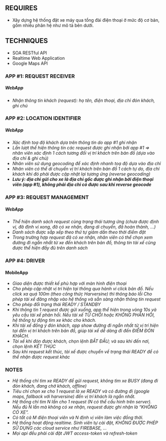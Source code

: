 
## REQUIRES
- Xây dựng hệ thống đặt xe máy qua tổng đài điện thoại ở mức độ cơ bản, gồm nhiều phân hệ như mô tả bên dưới.


## TECHNIQUES
- SOA RESTful API
- Realtime Web Application
- Google Maps API

### APP #1: REQUEST RECEIVER
##### WebApp
- *Nhận thông tin khách (request): họ tên, điện thoại, địa chỉ đón khách, ghi chú*
### APP #2: LOCATION IDENTIFIER
##### WebApp
- *Xác định toạ độ khách dựa trên thông tin do app #1 ghi nhận*
- *Lần lượt thể hiện thông tin các request được ghi nhận bởi app #1 => nhân viên xác định 1 cách tương đối vị trí khách trên bản đồ (dựa vào địa chỉ & ghi chú)*
- *Nhân viên sử dụng geocoding để xác định nhanh toạ độ dựa vào địa chỉ*
- *Nhân viên có thể di chuyển vị trí khách trên bản đồ 1 cách tự do, địa chỉ khách khi đó phải được cập nhật lại tương ứng (reverse geocoding)*
- ***Lưu ý: địa chỉ gửi cho xe là địa chỉ gốc được ghi nhận bởi điện thoại viên (app #1), không phải địa chỉ có được sau khi reverse geocode***
### APP #3: REQUEST MANAGEMENT
##### WebApp
- *Thể hiện danh sách request cùng trạng thái tương ứng (chưa được định vị, đã định vị xong, đã có xe nhận, đang di chuyển, đã hoàn thành, …)*
- *Danh sách được sắp xếp theo thứ tự giảm dần theo thời điểm đặt*
- *Trong trường hợp request đã có xe nhận, nhân viên có thể chọn xem đường đi ngắn nhất từ xe đến khách trên bản đồ, thông tin tài xế cũng được thể hiện đầy đủ trên danh sách*
### APP #4: DRIVER
#### MobileApp
- *Giao diện được thiết kế phù hợp với màn hình điện thoại*
- *Cho phép cập nhật vị trí hiện tại thông qua hành vi click bản đồ. Nếu click xa quá 100m (theo công thức Harversine) thì thông báo lỗi
Cho phép tài xế đăng nhập vào hệ thống và sẵn sàng nhận thông tin request*
- *Cho phép đổi trạng thái READY / STANDBY*
- *Khi thông tin 1 request được gửi xuống, app thể hiện trong vòng 10s và yêu cầu tài xế phản hồi. Nếu tài xế TỪ CHỐI hoặc KHÔNG PHẢN HỒI, hệ thống tự động tìm xe khác cho khách.*
- *Khi tài xế đồng ý đón khách, app show đường đi ngắn nhất từ vị trí hiện tại đến vị trí khách trên bản đồ, giúp tài xế dễ dàng đi đến ĐIỂM ĐÓN KHÁCH.*
- *Tài xế khi đón được khách, chọn lệnh BẮT ĐẦU; và sau khi đến nơi, chọn lệnh KẾT THÚC*
- *Sau khi request kết thúc, tài xế được chuyển về trạng thái READY để có thể nhận được request khác*

### NOTES
- *Hệ thống chỉ tìm xe READY để gửi request, không tìm xe BUSY (đang đi đón khách, đang chở khách, offline)*
- *Tiêu chí chọn xe cho 1 request là xe READY và có đường đi (google maps, fallback với harversine) đến vị trí khách là ngắn nhất.*
- *Hệ thống chỉ tìm N lần cho 1 request (N có thể cấu hình trên server). Nếu đủ N lần mà không có xe nhận, request được ghi nhận là “KHÔNG CÓ XE”.*
- *Có tất cả M điện thoại viên và N định vị viên làm việc đồng thời.*
- *Hệ thống hoạt động realtime. Sinh viên tự cài đặt, KHÔNG ĐƯỢC PHÉP SỬ DỤNG các cloud service như FIREBASE, …*
- *Mọi api đều phải cài đặt JWT access-token và refresh-token*

